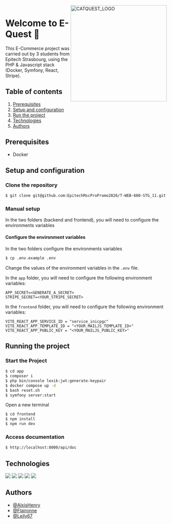 <img src="https://i.ibb.co/vqxXhH6/logo.png" alt="CATQUEST_LOGO" width="300" height=300 align="right"/>

# Welcome to E-Quest :rocket:

This E-Commerce project was carried out by 3 students from Epitech Strasbourg, using the PHP & Javascript stack (Docker, Symfony, React, Stripe).

## Table of contents

1. [Prerequisites](#prerequisites)
2. [Setup and configuration](#setup-and-configuration)
3. [Run the project](#running-the-project)
4. [Technologies](#technologies)
5. [Authors](#authors)

## Prerequisites

- Docker

## Setup and configuration

### Clone the repository

```bash
$ git clone git@github.com:EpitechMscProPromo2026/T-WEB-600-STG_11.git
```

### Manual setup

In the two folders (backend and frontend), you will need to configure the environments variables

#### Configure the environment variables

In the two folders configure the environments variables

```bash
$ cp .env.example .env
```

Change the values of the environment variables in the `.env` file.

In the `app` folder, you will need to configure the following environment variables:

```env
APP_SECRET=<GENERATE_A_SECRET>
STRIPE_SECRET=<YOUR_STRIPE_SECRET>
```

In the `frontend` folder, you will need to configure the following environment variables:

```env
VITE_REACT_APP_SERVICE_ID = "service_inicpgc"
VITE_REACT_APP_TEMPLATE_ID = "<YOUR_MAILJS_TEMPLATE_ID>"
VITE_REACT_APP_PUBLIC_KEY = "<YOUR_MAILJS_PUBLIC_KEY>"
```

## Running the project

### Start the Project

```bash
$ cd app
$ composer i
$ php bin/console lexik:jwt:generate-keypair
$ docker compose up -d
$ bash reset.sh
$ symfony server:start
```

Open a new terminal

```bash
$ cd frontend
$ npm install
$ npm run dev
```

### Access documentation

```bash
$ http://localhost:8000/api/doc
```

## Technologies

![](https://img.shields.io/badge/docker-ED8B00?style=for-the-badge&logo=docker&color=20232a)
![](https://img.shields.io/badge/symfony-ED8B00?style=for-the-badge&logo=symfony&color=20232a)
![](https://img.shields.io/badge/TypeScript-ED8B00?style=for-the-badge&logo=typescript&color=20232a)
![](https://img.shields.io/badge/react-ED8B00?style=for-the-badge&logo=react&color=20232a)
![](https://img.shields.io/badge/npm-ED8B00?style=for-the-badge&logo=npm&color=20232a)

## Authors

- [@AlxisHenry](https://github.com/AlxisHenry)
- [@Flaironne](https://github.com/Flaironne)
- [@Leily67](https://github.com/Leily67)
